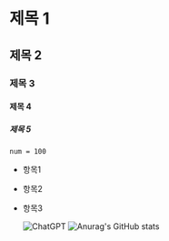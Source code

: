 # 제목 1
## 제목 2
### 제목 3
#### 제목 4
##### 제목 5

`num = 100` 
* 항목1
* 항목2
* 항목3

  ![ChatGPT](https://img.shields.io/badge/chatGPT-74aa9c?style=for-the-badge&logo=openai&logoColor=white)
  ![Anurag's GitHub stats](https://github-readme-stats.vercel.app/api?username=anuraghazra&theme=dark&show_icons=true)
